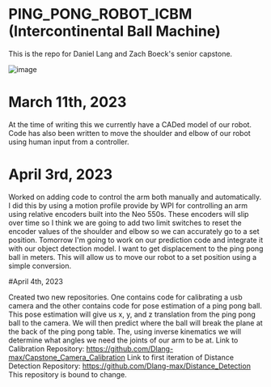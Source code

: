 # PING_PONG_ROBOT_ICBM (Intercontinental Ball Machine)

This is the repo for Daniel Lang and Zach Boeck's senior capstone. 




![image](https://user-images.githubusercontent.com/59770928/224519787-24003ce6-15b4-4854-8212-5fde6178273f.png)


# March 11th, 2023

  At the time of writing this we currently have a CADed model of our robot. 
Code has also been written to move the shoulder and elbow of our robot using human input from a controller.

# April 3rd, 2023

  Worked on adding code to control the arm both manually and automatically. I did this by using a motion profile 
provide by WPI for controlling an arm using relative encoders built into the Neo 550s. These encoders will slip
over time so I think we are going to add two limit switches to reset the encoder values of the shoulder and elbow
so we can accurately go to a set position. Tomorrow I'm going to work on our prediction code and integrate it with
our object detection model. I want to get displacement to the ping pong ball in meters. This will allow us to move our 
robot to a set position using a simple conversion. 

#April 4th, 2023

  Created two new repositories. One contains code for calibrating a usb camera and the other contains code for pose
 estimation of a ping pong ball. This pose estimation will give us x, y, and z translation from the ping pong ball to
 the camera. We will then predict where the ball will break the plane at the back of the ping pong table. The, using 
 inverse kinematics we will determine what angles we need the joints of our arm to be at. Link to Calibration Repository:
 https://github.com/Dlang-max/Capstone_Camera_Calibration Link to first iteration of Distance Detection Repository: 
 https://github.com/Dlang-max/Distance_Detection This repository is bound to change. 
 


